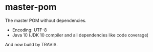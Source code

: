 master-pom
==========

The master POM without dependencies.

 * Encoding: UTF-8
 * Java 10 (JDK 10 compiler and all dependencies like code coverage)

And now build by TRAVIS.
